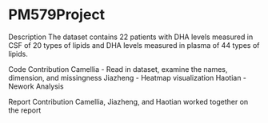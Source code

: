 # PM579Project
Description
The dataset contains 22 patients with DHA levels measured in CSF of 20 types of lipids and DHA levels measured in plasma of 44 types of lipids.

Code Contribution
Camellia - Read in dataset, examine the names, dimension, and missingness
Jiazheng - Heatmap visualization
Haotian - Nework Analysis

Report Contribution
Camellia, Jiazheng, and Haotian worked together on the report

